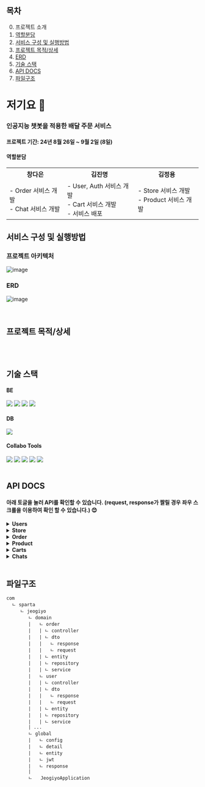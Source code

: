 ## 목차
0. 프로젝트 소개
1. [역할분담](#역할분담)
2. [서비스 구성 및 실행방법](#서비스-구성-및-실행방법)
3. [프로젝트 목적/상세](#프로젝트-목적상세)
4. [ERD](#erd)
5. [기술 스택](#기술-스택)
6. [API DOCS](#api-docs)
7. [파일구조](#파일구조)
   
# 저기요 🛵

### 인공지능 챗봇을 적용한 배달 주문 서비스

#### 프로젝트 기간: 24년 8월 26일 ~ 9월 2일 (8일)

#### 역할분담
<table>
    <tr>
        <th>창다은</th>
        <th>김진명</th>
        <th>김정용</th>
    </tr>
    <tr>
	<td>
	    - Order 서비스 개발 </br>
	    - Chat 서비스 개발
        </td>
        <td>
	    - User, Auth 서비스 개발</br>
	    - Cart 서비스 개발</br>
	    - 서비스 배포
        </td>
        <td>
	    - Store 서비스 개발</br>
	    - Product 서비스 개발
        </td>
    </tr>
</table>

## 서비스 구성 및 실행방법

### 프로젝트 아키텍처
![image](https://github.com/user-attachments/assets/afcb2fd2-b3b4-43e9-ba6e-c4e8395cf1e3)


### ERD
![image](https://github.com/user-attachments/assets/49e24c58-b6c3-483c-b727-b17c92e96106)

</br>

## 프로젝트 목적/상세

</br>



</br>


## 기술 스택

#### BE
<div>
    <img src="https://img.shields.io/badge/java-007396?style=for-the-badge&logo=java&logoColor=white">
    <img src="https://img.shields.io/badge/springboot-6DB33F?style=for-the-badge&logo=springboot&logoColor=white">
    <img src="https://img.shields.io/badge/spring data jpa-6DB33F?style=for-the-badge&logo=amazondocumentdb&logoColor=white">
    <img src="https://img.shields.io/badge/spring security-6DB33F?style=for-the-badge&logo=spring security&logoColor=white">
</div>

#### DB
<div>
    <img src="https://img.shields.io/badge/PostgreSQL-4169E1?style=for-the-badge&logo=PostgreSQL&logoColor=white">
</div>

#### Collabo Tools
<div>
    <img src="https://img.shields.io/badge/git-F05032?style=for-the-badge&logo=git&logoColor=white">
    <img src="https://img.shields.io/badge/github-181717?style=for-the-badge&logo=github&logoColor=white">
    <img src="https://img.shields.io/badge/notion-white?style=for-the-badge&logo=notion&logoColor=000000">
    <img src="https://img.shields.io/badge/erdcloud-000000?style=for-the-badge&logo=erdcloud&logoColor=white">
    <img src="https://img.shields.io/badge/slack-4A154B?style=for-the-badge&logo=slack&logoColor=white">
</div>

</br>

## API DOCS

#### 아래 토글을 눌러 API를 확인할 수 있습니다. (request, response가 짤릴 경우 좌우 스크롤을 이용하여 확인 할 수 있습니다.) 😊

<!-----------------------------user api 시작--------------------------------------------------------------------------------------------------------------------------->
<details> <summary> <b> Users </b> </summary> 

<table>
  <tr>
    <th>API 엔드포인트</th>
    <th>HTTP 메서드</th>
    <th>설명</th>
    <th>request</th>
    <th>response</th>
  </tr>
  <tr>
    <td>/api/users/sign-up</td>
    <td>POST</td>
    <td>회원가입</td>
    <td>
      <pre>
{
  "username": "test1",
  "nickname": "저기용",
  "email": "test1@test.com",
  "password": "Asdf1234!",
  "address": "string",
  "roles": [
    "MASTER"
  ]
}
      </pre>
    </td>
    <td>
      <pre>
{
  "userId": "string",
  "username": "test1",
  "nickname": "저기용",
  "email": "test1@test.com",
  "address": "string",
  "roles": [
    "MASTER"
  ]
}
      </pre>
    </td>
  </tr>
  <tr>
    <td>/api/users/sign-in</td>
    <td>POST</td>
    <td>로그인</td>
    <td>
      <pre>
{
  "username": "test1",
  "password": "Asdf1234!"
}
      </pre>
    </td>
    <td>
      <pre>
{
    "message": "로그인에 성공하였습니다.",
    "data": {
        "username": "test1",
        "nickname": "저기용",
        "email": "test1@test.com",
        "address": "string",
        "roles": [
            "MASTER"
        ]
    }
}
</pre>
    </td>
  </tr>
  <tr>
    <td>/api/users/{userId}</td>
    <td>PUT</td>
    <td>유저 정보 수정</td>
    <td>
     <pre>
{
  "nickname": "거기용",
  "currentPassword": "Asdf1234!",
  "updatePassword": "NewP@ssw0rd123",
  "address": "서울특별시 강남구 역삼동 123-45"
}
</pre>
    </td>
    <td>
      <pre>
{
  "message": "수정되었습니다.",
  "data": {
    "username": "test1",
    "nickname": "거기용",
    "email": "test1@test.com",
    "address": "서울특별시 강남구 역삼동 123-45",
    "roles": [
      "CUSTOMER"
    ]
  }
}
      <pre>
    </td>
  </tr>
  <tr>
    <td>/api/users/{userId}</td>
    <td>GET</td>
    <td>유저 상세 조회</td>
    <td>
      <pre>
-
      </pre>
    </td>
    <td>
      <pre>
{
  "username": "test1",
  "nickname": "저기용",
  "email": "test1@test.com",
  "address": "string",
  "roles": [
    "CUSTOMER"
  ]
}
      </pre>
    </td>
  </tr>
  <tr>
    <td>/api/users?page={value}&size={value}&sortBy={value}&isAsc={boolean}{</td>
    <td>GET</td>
    <td>유저 전체 조회</td>
    <td>
      <pre>
-
      </pre>
    </td>
    <td>
      <pre>
{
  "message": "회원 전체 목록",
  "data": [
    {
      "content": [
        {
          "createdAt": "2024-08-27T12:33:28.063044",
          "createdBy": null,
          "updatedAt": "2024-08-27T12:33:28.063044",
          "updatedBy": null
        }
      ]
    }
  ]
}
      </pre>
    </td>
  </tr>
  <tr>
    <td>/api/users/{userId}</td>
    <td>DELETE</td>
    <td>회원 탈퇴</td>
    <td>
      <pre>
{
  "password": "Asdf1234!"
}
      </pre>
    </td>
    <td>
      <pre>
204 No content
      </pre>
    </td>
  </tr>

</table>
</details>

<!-----------------------------user api 끝--------------------------------------------------------------------------------------------------------------------------->
<!-----------------------------store api 시작--------------------------------------------------------------------------------------------------------------------------->
<details> <summary> <b> Store </b> </summary> 

<table>
  <tr>
    <th>API 엔드포인트</th>
    <th>HTTP 메서드</th>
    <th>설명</th>
    <th>request</th>
    <th>response</th>
  </tr>
  <tr>
    <td>/api/stores</td>
    <td>POST</td>
    <td>가게 등록</td>
    <td>
      <pre>
{
  "storeName": "My New Store",
  "storeNumber": "123-456-7890",
  "category": "CHINESE_FOOD"
}
      </pre>
    </td>
    <td>
      <pre>
{
  "message": "가게 생성을 성공하였습니다.",
  "data": {
    "storeId": "3c135244-b859-4878-926d-6732ea7abd84",
    "storeName": "My New Store",
    "storeNumber": "123-456-7890",
    "category": "CHINESE_FOOD"
  }
}
      </pre>
    </td>
  </tr>
  <tr>
    <td>/api/stores/{storeId}</td>
    <td>GET</td>
    <td>가게 상세 조회</td>
    <td>
     <pre>
-
</pre>
    </td>
    <td>
      <pre>
{
  "message": "단건 조회 성공하였습니다.",
  "data": {
    "storeId": "3c135244-b859-4878-926d-6732ea7abd84",
    "storeName": "My New Store",
    "storeNumber": "123-456-7890",
    "category": "CHINESE_FOOD"
  }
}
      <pre>
    </td>
  </tr>
  <tr>
    <td>/api/stores?page={value}&size={value}&sortBy={value}&isAsc={boolean}</td>
    <td>GET</td>
    <td>가게 전체 조회</td>
    <td>
      <pre>
-
      </pre>
    </td>
    <td>
      <pre>
{
  "message": "가게 조회를 성공하였습니다.",
  "data": {
    "content": [
      {
        "storeId": "3c135244-b859-4878-926d-6732ea7abd84",
        "storeName": "My Old Store",
        "storeNumber": "321-654-0987",
        "category": "KOREAN_FOOD"
      },
      {
        "storeId": "1b635244-b859-4878-926d-6732ea7abd85",
        "storeName": "Another Store",
        "storeNumber": "987-654-3210",
        "category": "JAPANESE_FOOD"
      }
    ]
  }
}
</pre>
    </td>
  </tr>
  <tr>
    <td>/api/stores/{storeId}</td>
    <td>PUT</td>
    <td>가게 수정</td>
    <td>
      <pre>
{
  "storeName": "My Old Store",
  "storeNumber": "321-654-0987",
  "category": "KOREAN_FOOD"
}
      </pre>
    </td>
    <td>
      <pre>
{
  "message": "가게 내용 수정에 성공하였습니다.",
  "data": {
    "storeId": "3c135244-b859-4878-926d-6732ea7abd84",
    "storeName": "My Old Store",
    "storeNumber": "321-654-0987",
    "category": "KOREAN_FOOD"
  }
}
      </pre>
    </td>
  </tr>
  <tr>
    <td>/api/stores/{storeId}</td>
    <td>DELETE</td>
    <td>가게 삭제</td>
    <td>
      <pre>
-
      </pre>
    </td>
    <td>
      <pre>
204 No content
      </pre>
    </td>
  </tr>

</table>
</details>

<!-----------------------------store api 끝--------------------------------------------------------------------------------------------------------------------------->
<!-----------------------------order api 시작--------------------------------------------------------------------------------------------------------------------------->
<details> <summary> <b> Order </b> </summary>

<table>
  <tr>
    <th>API 엔드포인트</th>
    <th>HTTP 메서드</th>
    <th>설명</th>
    <th>request</th>
    <th>response</th>
  </tr>
  <tr>
    <td>/api/orders</td>
    <td>POST</td>
    <td>주문 등록</td>
    <td>
      <pre>
{
  "requirement": "배달 빨리해주세요"
}
      </pre>
    </td>
    <td>
      <pre>
{
  "message": "주문 성공",
  "data": null
}
      </pre>
    </td>
  </tr>
  <tr>
    <td>/api/orders?page=?&size=?&sort=?</td>
    <td>GET</td>
    <td>주문 전체 조회</td>
    <td>
      <pre>
-
      </pre>
    </td>
    <td>
      <pre>
{
  "message": "주문 전체 조회 성공",
  "data": [
    {
      "orderId": "a864984a-ee05-4795-af17-fdfec3e157d4",
      "userId": 52,
      "storeId": "0cb914e0-213f-4eb4-aafc-11c5adc51fd6",
      "requirement": "배달 빨리해주세요",
      "isDeleted": false,
      "productOrderList": null
    }
  ]
}
</pre>
    </td>
  </tr>
  <tr>
    <td>/api/orders/{orderId}</td>
    <td>GET</td>
    <td>주문 상세 조회</td>
    <td>
     <pre>
-
</pre>
    </td>
    <td>
      <pre>
{
  "message": "주문 상세 조회 성공",
  "data": {
    "orderId": "a864984a-ee05-4795-af17-fdfec3e157d4",
    "userId": 52,
    "storeId": "0cb914e0-213f-4eb4-aafc-11c5adc51fd6",
    "requirement": "배달 빨리해주세요",
    "isDeleted": false,
    "productOrderList": [
      {
        "productOrderId": 1,
        "productId": "3c953ec1-2abe-4e6d-ab17-9bccf269d87f",
        "quantity": 2,
        "productName": "만두"
      }
    ]
  }
}
      <pre>
    </td>
  </tr>
  <tr>
    <td>/api/orders/{orderId}</td>
    <td>DELETE</td>
    <td>주문 삭제</td>
    <td>
      <pre>
-
      </pre>
    </td>
    <td>
      <pre>
{
"message": "주문 삭제 성공",
"data": null
}
      </pre>
    </td>
  </tr>
  <tr>
    <td>/api/orders/search?orderNumber={orderId}</td>
    <td>GET</td>
    <td>주문 내역 검색</td>
    <td>
      <pre>
-
      </pre>
    </td>
    <td>
      <pre>
{
"message": "주문 검색 성공",
"data": {
"orderId": "a864984a-ee05-4795-af17-fdfec3e157d4",
"userId": 52,
"storeId": "0cb914e0-213f-4eb4-aafc-11c5adc51fd6",
"requirement": "배달 빨리해주세요",
"isDeleted": false,
"productOrderList": null
}
}
      </pre>
    </td>
  </tr>

</table>
 
</details>
<!-----------------------------order api 끝--------------------------------------------------------------------------------------------------------------------------->
<!-----------------------------product api 시작--------------------------------------------------------------------------------------------------------------------------->
<details> <summary> <b> Product </b> </summary> 

<table>
  <tr>
    <th>API 엔드포인트</th>
    <th>HTTP 메서드</th>
    <th>설명</th>
    <th>request</th>
    <th>response</th>
  </tr>
  <tr>
    <td>/api/products</td>
    <td>POST</td>
    <td>상품 생성</td>
    <td>
      <pre>
{
  "productName": "상품 A",
  "productPrice": 2000,
  "productExplain": "상품 A 설명"
}
      </pre>
    </td>
    <td>
      <pre>
{
  "message": "상품 생성을 성공하였습니다.",
  "data": {
    "productName": "상품 A",
    "productPrice": 2000,
    "productExplain": "상품 A 설명"
  }
}
      </pre>
    </td>
  </tr>
  <tr>
    <td>/api/products?page={value}&size={value}&sortBy={value}&isAsc={boolean}</td>
    <td>GET</td>
    <td>상품 전체 조회</td>
    <td>
      <pre>
-
      </pre>
    </td>
    <td>
      <pre>
{
  "message": "상품 조회를 성공하였습니다.",
  "data": {
    "content": [
      {
        "productId": "d5a1e7b8-0e8f-4f71-9d5c-2c68a9d5b2a4",
        "productName": "상품 A",
        "productPrice": 1000,
        "productExplain": "상품 A 설명"
      },
      {
        "productId": "e8a1b9c4-1a2b-4f60-9f91-4f5b9d5b6c4d",
        "productName": "상품 B",
        "productPrice": 2000,
        "productExplain": "상품 B 설명"
      }
    ]
  }
}
</pre>
    </td>
  </tr>
  <tr>
    <td>/api/products/{productId}</td>
    <td>GET</td>
    <td>상품 상세 조회</td>
    <td>
     <pre>
-
</pre>
    </td>
    <td>
      <pre>
{
  "message": "단건 조회 성공하였습니다.",
  "data": {
    "productId": "e8a1b9c4-1a2b-4f60-9f91-4f5b9d5b6c4d",
    "productName": "상품 A",
    "productPrice": 2000,
    "productExplain": "상품 A 설명"
  }
}
      <pre>
    </td>
  </tr>
  <tr>
    <td>/api/products/{productId}</td>
    <td>PUT</td>
    <td>상품 정보 수정</td>
    <td>
      <pre>
{
  "productName": "상품 B",
  "productPrice": 4000,
  "productExplain": "상품 B 설명"
}
      </pre>
    </td>
    <td>
      <pre>
{
  "message": "가게 내용 수정에 성공하였습니다.",
  "data": {
    "productName": "상품 B",
    "productPrice": 4000,
    "productExplain": "상품 B 설명"
  }
}
      </pre>
    </td>
  </tr>
  <tr>
    <td>/api/products/{productId}</td>
    <td>DELETE</td>
    <td>상품 삭제</td>
    <td>
      <pre>
-
      </pre>
    </td>
    <td>
      <pre>
204 No content
      </pre>
    </td>
  </tr>

</table>
</details>

<!-----------------------------product api 끝--------------------------------------------------------------------------------------------------------------------------->
<!-----------------------------carts api 시작--------------------------------------------------------------------------------------------------------------------------->
<details> <summary> <b> Carts </b> </summary> 

<table>
  <tr>
    <th>API 엔드포인트</th>
    <th>HTTP 메서드</th>
    <th>설명</th>
    <th>request</th>
    <th>response</th>
  </tr>
  <tr>
    <td>/api/carts/products</td>
    <td>POST</td>
    <td>장바구니 메뉴 담기</td>
    <td>
      <pre>
{
  "storeId": "45a62637-6fe9-4201-826a-9062b30e8d52",
  "productId": "45a62637-6fe9-4201-826a-9062b30e8d50",
  "quantity": 2
}
      </pre>
    </td>
    <td>
      <pre>
{
  "message": "장바구니에 성공적으로 담겼습니다.",
  "data": {
    "userId": 1,
    "products": [
      {
        "cartId": "8dc610ee-30ca-4a02-aaf4-37bcdf1353ba",
        "storeId": "45a62637-6fe9-4201-826a-9062b30e8d52",
        "storeName": "My New Store1",
        "productId": "45a62637-6fe9-4201-826a-9062b30e8d51",
        "productName": "test",
        "productPrice": 100,
        "quantity": 4
      },
      {
        "cartId": "8097058c-ace3-49a4-8c20-df42ee1526c7",
        "storeId": "45a62637-6fe9-4201-826a-9062b30e8d52",
        "storeName": "My New Store1",
        "productId": "45a62637-6fe9-4201-826a-9062b30e8d50",
        "productName": "test2",
        "productPrice": 500,
        "quantity": 2
      }
    ],
    "cartTotalPrice": 1400,
    "totalQuantity": 6
  }
}
      </pre>
    </td>
  </tr>
  <tr>
    <td>/api/carts/products</td>
    <td>PUT</td>
    <td>장바구니 메뉴 수량 수정</td>
    <td>
      <pre>
{
  "productId": "45a62637-6fe9-4201-826a-9062b30e8d51",
  "quantity": 4
}
      </pre>
    </td>
    <td>
      <pre>
{
  "message": "수정되었습니다.",
  "data": {
    "userId": 1,
    "products": [
      {
        "cartId": "8dc610ee-30ca-4a02-aaf4-37bcdf1353ba",
        "storeId": "45a62637-6fe9-4201-826a-9062b30e8d52",
        "storeName": "My New Store1",
        "productId": "45a62637-6fe9-4201-826a-9062b30e8d51",
        "productName": "test",
        "productPrice": 100,
        "quantity": 4
      }
    ],
    "cartTotalPrice": 200,
    "totalQuantity": 4
  }
}
</pre>
    </td>
  </tr>
  <tr>
    <td>/api/carts/products/{productId}</td>
    <td>DELETE</td>
    <td>장바구니 메뉴 삭제</td>
    <td>
     <pre>
-
</pre>
    </td>
    <td>
      <pre>
204 No content
      <pre>
    </td>
  </tr>
  <tr>
    <td>/api/carts/products</td>
    <td>DELETE</td>
    <td>장바구니 전체 삭제</td>
    <td>
      <pre>
-
      </pre>
    </td>
    <td>
      <pre>
204 No content
      </pre>
    </td>
  </tr>
  <tr>
    <td>/api/carts</td>
    <td>GET</td>
    <td>장바구니 조회</td>
    <td>
      <pre>
-
      </pre>
    </td>
    <td>
      <pre>
{
  "userId": 1,
  "products": [
    {
      "cartId": "8dc610ee-30ca-4a02-aaf4-37bcdf1353ba",
      "storeId": "45a62637-6fe9-4201-826a-9062b30e8d52",
      "storeName": "My New Store1",
      "productId": "45a62637-6fe9-4201-826a-9062b30e8d51",
      "productName": "test",
      "productPrice": 100,
      "quantity": 4
    }
  ],
  "cartTotalPrice": 200,
  "totalQuantity": 4
}
      </pre>
    </td>
  </tr>

</table>
</details>

<!-----------------------------carts api 끝--------------------------------------------------------------------------------------------------------------------------->
<!-----------------------------chats api 시작--------------------------------------------------------------------------------------------------------------------------->
<details> <summary> <b> Chats </b> </summary> 

<table>
  <tr>
    <th>API 엔드포인트</th>
    <th>HTTP 메서드</th>
    <th>설명</th>
    <th>request</th>
    <th>response</th>
  </tr>
  <tr>
    <td>/api/chats</td>
    <td>POST</td>
    <td>챗봇 질문/답변</td>
    <td>
      <pre>
{
  "contents": {
    "parts": {
      "text": "짜장면 이름 추천해줘"
    }
  }
}
      </pre>
    </td>
    <td>
      <pre>
{
    "message": "채팅 성공",
    "data": {
        "answer": "## 짜장면 이름 추천 (100자 안)\n\n* ...
    }
}
      </pre>
    </td>
  </tr>
</table>
</details>

<!-----------------------------chats api 끝--------------------------------------------------------------------------------------------------------------------------->

</br>

## 파일구조
```
com
  ㄴ sparta
     ㄴ jeogiyo
        ㄴ domain
        |   ㄴ order
        |   | ㄴ controller
        |   | ㄴ dto
        |   |   ㄴ response
        |   |   ㄴ request
        |   | ㄴ entity
        |   | ㄴ repository
        |   | ㄴ service
        |   ㄴ user
        |   | ㄴ controller
        |   | ㄴ dto
        |   |   ㄴ response
        |   |   ㄴ request
        |   | ㄴ entity
        |   | ㄴ repository
        |   | ㄴ service
        | ...
        ㄴ global
        |   ㄴ config
        |   ㄴ detail
        |   ㄴ entity
        |   ㄴ jwt
        |   ㄴ response
        |
        ㄴ   JeogiyoApplication

```




